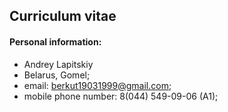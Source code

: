 ## **Curriculum vitae**

####  **Personal information:**
* Andrey Lapitskiy
* Belarus, Gomel;
* email: berkut19031999@gmail.com;   
* mobile phone number: 8(044) 549-09-06 (A1);
